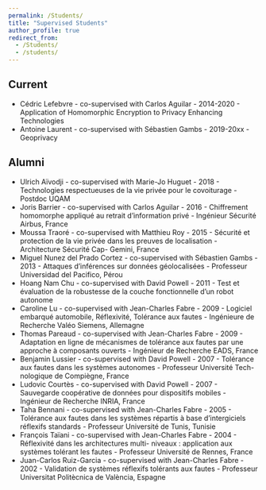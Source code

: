 ```yaml
---
permalink: /Students/
title: "Supervised Students"
author_profile: true
redirect_from:
  - /Students/
  - /students/
---
```


## Current

  - Cédric Lefebvre - co-supervised with Carlos Aguilar - 2014-2020 - Application of Homomorphic Encryption to Privacy Enhancing Technologies
  - Antoine Laurent - co-supervised with Sébastien Gambs - 2019-20xx - Geoprivacy

## Alumni

  - Ulrich Aïvodji - co-supervised with Marie-Jo Huguet - 2018 - Technologies respectueuses de la vie privée pour le covoiturage - Postdoc UQAM
  - Joris Barrier - co-supervised with Carlos Aguilar - 2016 - Chiffrement homomorphe appliqué au retrait d’information privé - Ingénieur Sécurité Airbus, France
  - Moussa Traoré - co-supervised with Matthieu Roy - 2015 - Sécurité et protection de la vie privée dans les preuves de localisation - Architecture Sécurité Cap- Gemini, France
  - Miguel Nunez del Prado Cortez - co-supervised with Sébastien Gambs - 2013 - Attaques d’inférences sur données géolocalisées - Professeur Universidad del Pacifico, Pérou
  - Hoang Nam Chu - co-supervised with David Powell - 2011 - Test et évaluation de la robustesse de la couche fonctionnelle d’un robot autonome
  - Caroline Lu - co-supervised with Jean-Charles Fabre - 2009 - Logiciel embarqué automobile, Réflexivité, Tolérance aux fautes - Ingénieure de Recherche Valéo Siemens, Allemagne
  - Thomas Pareaud - co-supervised with Jean-Charles Fabre - 2009 - Adaptation en ligne de mécanismes de tolérance aux fautes par une approche à composants ouverts - Ingénieur de Recherche EADS, France
  - Benjamin Lussier - co-supervised with David Powell - 2007 - Tolérance aux fautes dans les systèmes autonomes - Professeur Université Tech- nologique de Compiègne, France
  - Ludovic Courtès - co-supervised with David Powell - 2007 - Sauvegarde coopérative de données pour dispositifs mobiles - Ingénieur de Recherche INRIA, France
  - Taha Bennani - co-supervised with Jean-Charles Fabre - 2005 - Tolérance aux fautes dans les systèmes répartis à base d’intergiciels réflexifs standards - Professeur Université de Tunis, Tunisie
  - François Taïani - co-supervised with Jean-Charles Fabre - 2004 - Réflexivité dans les architectures multi- niveaux : application aux systèmes tolérant les fautes - Professeur Université de Rennes, France
  - Juan-Carlos Ruiz-Garcia - co-supervised with Jean-Charles Fabre - 2002 - Validation de systèmes réflexifs tolérants aux fautes - Professeur Universitat Politècnica de València, Espagne
  